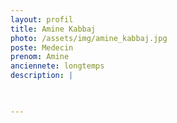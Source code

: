 ```yaml
---
layout: profil
title: Amine Kabbaj
photo: /assets/img/amine_kabbaj.jpg
poste: Medecin
prenom: Amine
anciennete: longtemps
description: |


  
---
```

